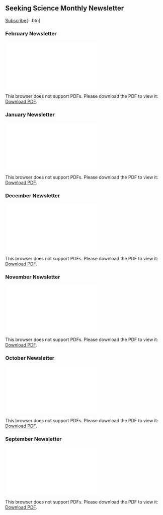 ## Seeking Science Monthly Newsletter

[Subscribe](https://www.surveypage.com/seekingscience){: .btn}

### February Newsletter
<object data="Feb_Newsletter.pdf" type="application/pdf" width="700px" height="800px">
    <embed src="Feb_Newsletter.pdf">
        <p>This browser does not support PDFs. Please download the PDF to view it: <a href="Feb_Newsletter.pdf">Download PDF</a>.</p>
    </embed>
</object>

### January Newsletter
<object data="Jan_Newsletter.pdf" type="application/pdf" width="700px" height="800px">
    <embed src="Jan_Newsletter.pdf">
        <p>This browser does not support PDFs. Please download the PDF to view it: <a href="Jan_Newsletter.pdf">Download PDF</a>.</p>
    </embed>
</object>

### December Newsletter
<object data="Dec_Newsletter.pdf" type="application/pdf" width="700px" height="800px">
    <embed src="Dec_Newsletter.pdf">
        <p>This browser does not support PDFs. Please download the PDF to view it: <a href="Dec_Newsletter.pdf">Download PDF</a>.</p>
    </embed>
</object>

### November Newsletter
<object data="November_Newsletter.pdf" type="application/pdf" width="700px" height="800px">
    <embed src="November_Newsletter.pdf">
        <p>This browser does not support PDFs. Please download the PDF to view it: <a href="November_Newsletter.pdf">Download PDF</a>.</p>
    </embed>
</object>

### October Newsletter
<object data="October_Newsletter.pdf" type="application/pdf" width="700px" height="800px">
    <embed src="October_Newsletter.pdf">
        <p>This browser does not support PDFs. Please download the PDF to view it: <a href="October_Newsletter.pdf">Download PDF</a>.</p>
    </embed>
</object>

### September Newsletter
<object data="September_Newsletter.pdf" type="application/pdf" width="700px" height="800px">
    <embed src="September_Newsletter.pdf">
        <p>This browser does not support PDFs. Please download the PDF to view it: <a href="September_Newsletter.pdf">Download PDF</a>.</p>
    </embed>
</object>
